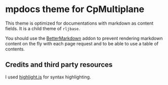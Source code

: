 # mpdocs theme for CpMultiplane

This theme is optimized for documentations with markdown as content fields. It is a child theme of `rljbase`.

You should use the [BetterMarkdown][2] addon to prevent rendering markdown content on the fly with each page request and to be able to use a table of contents.

## Credits and third party resources

I used [highlight.js][1] for syntax highlighting.

[1]: https://github.com/highlightjs/
[2]: https://github.com/raffaelj/cockpit_BetterMarkdown
